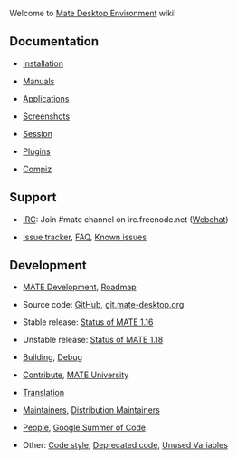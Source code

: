 Welcome to [Mate Desktop Environment](https://www.mate-desktop.org/) wiki!

## Documentation

  * [Installation](pages/download.md)

  * [Manuals](pages/docs.md)

  * [Applications](pages/applications.md)

  * [Screenshots](pages/screenshots.md)

  * [Session](pages/session.md)

  * [Plugins](pages/plugins.md)

  * [Compiz](pages/compiz.md)

## Support

  * [IRC](pages/irc.md): Join #mate channel on irc.freenode.net ([Webchat](https://webchat.freenode.net?randomnick=1&channels=mate&prompt=1))

  * [Issue tracker](https://github.com/mate-desktop/), [FAQ](pages/faq.md), [Known issues](pages/known_issues.md)

## Development

  * [MATE Development](pages/dev-doc.md), [Roadmap](pages/roadmap.md)

  * Source code: [GitHub](https://github.com/mate-desktop/), [git.mate-desktop.org](https://git.mate-desktop.org/)

  * Stable release: [Status of MATE 1.16](pages/status-1.16.md)

  * Unstable release: [Status of MATE 1.18](pages/status-1.18.md)

  * [Building](pages/building.md), [Debug](pages/debug.md)

  * [Contribute](pages/contribute.md), [MATE University](pages/university.md)

  * [Translation](pages/translation.md)

  * [Maintainers](pages/maintainers.md), [Distribution Maintainers](pages/distributions.md)

  * [People](pages/users.md), [Google Summer of Code](pages/gsoc.md)

  * Other: [Code style](pages/code_style.md), [Deprecated code](pages/deprecated_code.md), [Unused Variables](pages/unused_variables.md)
